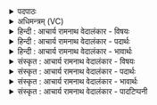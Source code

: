 <details><summary>पदपाठः</summary>

ए꣣ते꣢। सो꣡माः꣢꣯। अ꣣भि꣢। प्रि꣣य꣢म्। इ꣡न्द्र꣢꣯स्य। का꣡म꣢꣯म्। अ꣣क्षरन्। व꣡र्ध꣢꣯न्तः। अ꣣स्य। वीर्य꣢म्। ११७८।
</details>

<details><summary>अधिमन्त्रम् (VC)</summary>

- पवमानः सोमः
- असितः काश्यपो देवलो वा
- गायत्री
- षड्जः
</details>

<details><summary>हिन्दी : आचार्य रामनाथ वेदालंकार - विषयः</summary>

अबब्रह्मानन्द-रसोंकावर्णनकरतेहैं।
</details>

<details><summary>हिन्दी : आचार्य रामनाथ वेदालंकार - पदार्थः</summary>

पदार्थान्वयभाषाः -  (एते)ये(सोमाः)ब्रह्मानन्दरस(अस्य)इस(इन्द्रस्य)जीवात्मा के(वीर्यम्)बल को(वर्धन्तः)बढ़ाते हुए(प्रियम्)प्रिय(कामम्)अभ्युदय एवं निःश्रेयस की प्राप्ति रूप मनोरथ को(अभि अक्षरन्)पूर्ण करते हैं ॥१॥
</details>

<details><summary>हिन्दी : आचार्य रामनाथ वेदालंकार - भावार्थः</summary>

भावार्थभाषाः -  मनुष्यों को योग्य है कि वे उपासना से ब्रह्मानन्द पाकर अभ्युदय एवं निःश्रेयस की सिद्धि प्राप्त करें ॥१॥
</details>

<details><summary>संस्कृत : आचार्य रामनाथ वेदालंकार - विषयः</summary>

अथ ब्रह्मानन्दरसान् वर्णयति।
</details>

<details><summary>संस्कृत : आचार्य रामनाथ वेदालंकार - पदार्थः</summary>

पदार्थान्वयभाषाः -  (एते)इमे(सोमाः)ब्रह्मानन्दरसाः(अस्य)एतस्य(इन्द्रस्य)जीवात्मनः(वीर्यम्)बलम्(वर्धन्तः)वर्धयन्तः(प्रियम्)प्रीतिकरम्(कामम्)अभ्युदयनिःश्रेयसप्राप्तिरूपम् अभिलाषम्(अभि अक्षरन्)प्रपूरयन्ति ॥१॥
</details>

<details><summary>संस्कृत : आचार्य रामनाथ वेदालंकार - भावार्थः</summary>

भावार्थभाषाः -  परब्रह्मोपासनया ब्रह्मानन्दं प्राप्य जना आभ्युदयिकीं नैःश्रेयसीं च सिद्धिं प्राप्तुमर्हन्ति ॥१॥
</details>

<details><summary>संस्कृत : आचार्य रामनाथ वेदालंकार - पादटिप्पनी</summary>

टिप्पणी:   १.ऋ० ९।८।१।
</details>